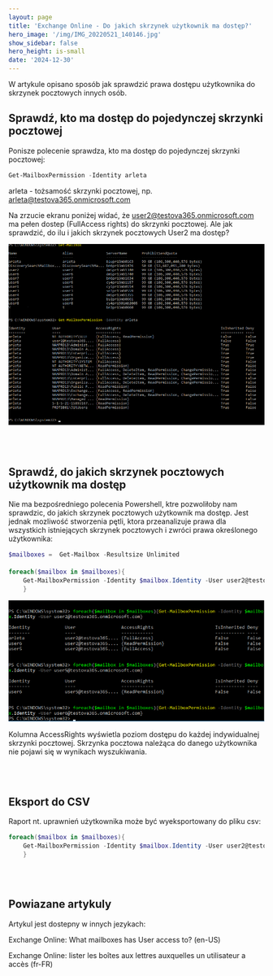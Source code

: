 ```yaml
---
layout: page
title: 'Exchange Online - Do jakich skrzynek użytkownik ma dostęp?'
hero_image: '/img/IMG_20220521_140146.jpg'
show_sidebar: false
hero_height: is-small
date: '2024-12-30'
---
```


W artykule opisano sposób jak sprawdzić prawa dostępu użytkownika do skrzynek pocztowych innych osób.

##  Sprawdź, kto ma dostęp do pojedynczej skrzynki pocztowej

Ponisze polecenie sprawdza, kto ma dostęp do pojedynczej skrzynki pocztowej:


```powershell
Get-MailboxPermission -Identity arleta
```

arleta - tożsamość skrzynki pocztowej, np. arleta@testova365.onmicrosoft.com

Na zrzucie ekranu poniżej widać, że user2@testova365.onmicrosoft.com ma pełen dostep (FullAccess rights) do skrzynki pocztowej. Ale jak sprawdzić, do ilu i jakich skrzynek pocztowych User2 ma dostęp?

<img src="/articles/img/mail.png" width="600" > 


<br/><br/>

## Sprawdź, do jakich skrzynek pocztowych użytkownik ma dostęp

Nie ma bezpośredniego polecenia Powershell, ktre pozwoliłoby nam sprawdzic, do jakich skrzynek pocztowych użytkownik ma dostęp. Jest jednak mozliwość stworzenia pętli, ktora przeanalizuje prawa dla wszystkich istniejących skrzynek pocztowych i zwróci prawa określonego użytkownika:


```powershell
$mailboxes =  Get-Mailbox -Resultsize Unlimited

foreach($mailbox in $mailboxes){
    Get-MailboxPermission -Identity $mailbox.Identity -User user2@testova365.onmicrosoft.com
    }
```

<img src="/articles/img/mail2.png" width="600" > 

Kolumna AccessRights wyświetla poziom dostępu do każdej indywidualnej skrzynki pocztowej. Skrzynka pocztowa należąca do danego użytkownika nie pojawi się w wynikach wyszukiwania.

<br/><br/>

## Eksport do CSV
Raport nt. uprawnień użytkownika może być wyeksportowany do pliku csv:


```powershell
foreach($mailbox in $mailboxes){
    Get-MailboxPermission -Identity $mailbox.Identity -User user2@testova365.onmicrosoft.com | export-csv c:\maiperms.csv -Append
    }

```

<br/><br/>

## Powiazane artykuly
Artykul jest dostepny w innych jezykach:

Exchange Online: What mailboxes has User access to? (en-US)

Exchange Online: lister les boîtes aux lettres auxquelles un utilisateur a accès (fr-FR)